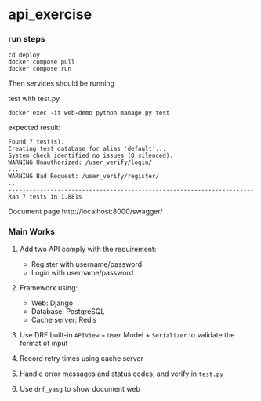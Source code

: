 # api_exercise

### run steps
```
cd deploy
docker compose pull
docker compose run
```
Then services should be running

test with test.py
```
docker exec -it web-demo python manage.py test
```
expected result:
```
Found 7 test(s).
Creating test database for alias 'default'...
System check identified no issues (0 silenced).
WARNING Unauthorized: /user_verify/login/
...
WARNING Bad Request: /user_verify/register/
..
----------------------------------------------------------------------
Ran 7 tests in 1.881s
```

Document page
http://localhost:8000/swagger/


### Main Works

1. Add two API comply with the requirement:
   - Register with username/password
   - Login with username/password

2. Framework using:
   - Web: Django
   - Database: PostgreSQL
   - Cache server: Redis

3. Use DRF built-in `APIView` + `User` Model + `Serializer` to validate the format of input

4. Record retry times using cache server

5. Handle error messages and status codes, and verify in `test.py`

6. Use `drf_yasg` to show document web
